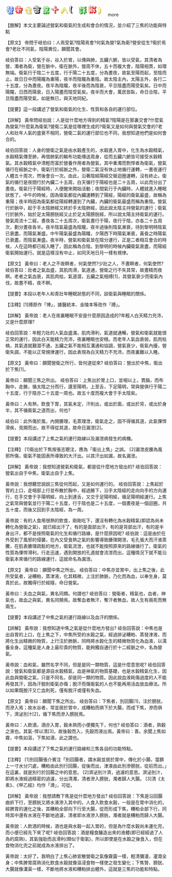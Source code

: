 
![18_營衛生會第十八(詳解).gif](images/4a31c15603e0c.gif)
 more 


【題解】本文主要論述營氣和衛氣的生成和會合的情況，並介紹了三焦的功能與特點


【原文】
帝問于岐伯曰：人焉受氣?陰陽焉會?何氣為營?氣為衛?營安從生?衛於焉會?老壯不同氣，陰陽異位，願聞其會。


岐伯答曰：人受氣于谷，谷入於胃，以傳與肺，五臟六腑，皆以受氣，其清者為營，濁者為衛，營在脈中，衛在脈外，營周不休，五十而複大會，陰陽相貫，如環無端。衛氣行于陰二十五度，行于陽二十五度，分為晝夜，故氣至陽而起，至陰而止。故日日中而陽隴為重陽，夜半而陰隴為重陰。故太陰主內，太陽主外，各行二十五度，分為晝夜。夜半為陰隴，夜半後而為陰衰，平旦陰盡而陽受氣矣。日中而陽隴，日西而陽衰，日入陽盡而陰受氣矣。夜半而大會，萬民皆臥，命日合陰，平旦陰盡而陽受氣，如是無已，與天地同紀。


【提要】這一段講述了營氣和衛氣的化生、性質和各自的運行部位。


【詳解】
黃帝問岐伯說：人是從什麼地方得到的精氣?陰陽是在那裏交會?什麼氣為營氣?什麼氣為衛氣?營衛二氣是從哪裡生成的?衛氣又是如何與營氣交會的?老人和壯年人氣的盛衰不相同，營衛二氣的運行部位也不同，我想知道他們是如何會合的。


岐伯回答說：人身的營衛之氣是由水穀產生的，水穀進入胃中，化生為水穀精氣，水穀精氣傳至肺，再借肺氣的輸布功能傳送周身，從而五臟六腑皆可接受水穀精氣。其水穀精氣中清輕而富於營養作用者為營氣，其中重濁而剽悍者為衛氣，營氣循行在經脈之中，衛氣行於經脈之外，營衛二氣沒有休止地循行運轉，一晝夜運行人體五十周次，然後會合一次。由此，沿著陰經陽經交替迴圈運轉，沒有終止。衛氣的循行是夜間行於內臟二十五周，白天循行于陽經也是二十五周，以此而分出了晝夜。衛氣行于陽經時，人便醒來開始活動；夜間氣行于內臟時，人體就進入睡眠狀態了。中午的時候，因為衛氣都從內臟運轉到了陽經，陽經的衛氣最盛，故稱為重陽；夜半時因為衛氣都從陽經轉運到了內臟，內臟的衛氣最盛而稱為重陰。營氣行於脈中，起于手太陰肺經又終於手太陰肺經，因此說太陰主持營氣的運行；衛氣行於脈外，始於足太陽膀胱經又止於足太陽膀胱經，所以說太陽主持衛氣的運行。營氣周流十二經，晝夜各二十五周次，衛氣晝行于陽，夜行于陰，亦各二十五周次，劃分晝夜各半。夜半陰氣最盛為陰隴，夜半過後則陰氣漸衰，待到黎明時陰氣已衰盡，而陽氣漸盛。中午陽氣最盛為陽隴，夕陽西下時陽氣漸衰，黃昏之時陽氣已衰盡，而陰氣漸盛。夜半時，營氣和衛氣皆在陰分運行，正是二者相互會合的時候，人在這時都已經入睡了，因此稱為合陰。到黎明的時候內臟衛氣衰盡，而陽經衛氣開始運行。就是這樣沒有中止，如同天地日月一樣有規律。


【原文】
黃帝曰：老人之不夜瞑者，何氣使然?少壯之人，不晝瞑者，何氣使然?岐伯答曰：壯者之氣血盛，其肌肉滑，氣道通，營衛之行不失其常，故晝精而夜瞑。老者之氣血衰，其肌肉枯，氣道澀，五臟之氣相搏[1]，其營氣衰少而衛氣內伐，故晝不精，夜不瞑。


【提要】本段以老年人和青壯年睡眠狀態的不同，談衛氣與睡眠的關係。


【注釋】[1]搏原作「博」，據醫統本、金陵本等改作「搏」。


【詳解】
黃帝說：老人在夜裏睡眠不安是什麼原因造成的?年輕人白天精力充沛，又是什麼原理?


岐伯回答說：年輕力壯的人氣血盛滿，肌肉滑利，氣道就通暢，營氣和衛氣就能很正常的運行，因此白天能精力充沛，夜裏睡眠也安穩。而老年人氣血衰弱，肌肉枯槁，其氣道就艱澀不通，五臟之氣不能相互溝通和協調，營氣衰少，衛氣內擾，營衛失調，不能以正常規律運行，因此表現為白天精力不充沛，而夜裏難以入睡。


【原文】
黃帝曰：願聞營衛之所行，皆何道從來?
岐伯答曰：營出於中焦，衛出於下焦[1]。


黃帝曰：願聞三焦之所出。
岐伯答曰：上焦出於胃上口，並咽以上，貫膈，而布胸中，走腋，循太陰之分而行，還至陽明，上至舌，下足陽明，常與營俱行于陽二十五度，行于陰亦二十五度一周也。故五十度而複大會于手太陰矣。


黃帝曰：人有熱，飲食下胃，其氣未定，汗則出，或出於面，或出於背，或出於身半，其不循衛氣之道而出，何也?


岐伯曰：此外傷於風，內開腠理，毛蒸理泄，衛氣走之，固不得循其道，此氣傈悍滑疾，見開而出，故不得從其道，故命日漏泄[2]。


【提要】本段講述了上焦之氣的運行路線以及漏泄病發生的病機。


【注釋】
[1]衛出於下焦按張志聰注，應為「衛出上焦」之誤。
[2]漏泄皮腠為風邪所傷，衛氣不能固表所導致的大汗出。以其汗出如漏，故名漏泄。


【詳解】
黃帝說：我想知道營氣和衛氣，都是從什麼地方發出的?
岐伯回答說：營氣出自于中焦，衛氣出自于上焦。


黃帝說：我想聽您說說三焦從何而起，又是如何運行的。
岐伯回答說：上焦起於胃的上口，走咽部上行並布散於胸中，經過腋下，沿手太陰經的走向向手的方向運行，在手交會于手陽明經，向上到達舌，又交于足陽明經，循足陽明經運行。上焦之氣常與營氣並行于陽二十五度，行于陰也是二十五度，一個晝夜是一個迴圈，共五十度，而後又回到手太陰經，為一周。


黃帝說：有的人食用很熱的飲食，剛剛吃下，還沒有轉化為水穀精氣(即認為尚未轉化為營衛之氣)，就已經出汗了，有的是面部出汗，有的是背部出汗，有的是半身出汗，都不是按照衛氣的化生和循行路線，是什麼原因呢?
岐伯說：這是由於在外受到了風邪的侵襲，在內又受食熱之氣的影響導致腠理開泄，毛孔張大而汗液蒸騰，在肌表腠理疏鬆的地方，衛氣流泄，也就不能按照原來的路線循行了。衛氣的性質為傈悍滑利，行走迅速，遇到開放的孔道就會流泄而出，這種情況下就不能沿衛氣本來循行的路線運行，這就命名為漏泄。


【原文】
黃帝曰：願聞中焦之所出。
岐伯答曰：中焦亦並胃中，出上焦之後，此所受氣者，泌糟粕，蒸津液，化其精微，上注於肺脈，乃化而為血，以奉生身，莫貴於此，故獨得行於經隧，命日營氣。


黃帝曰：夫血之與氣，異名同類。何謂也?
岐伯答曰：營衛者，精氣也，血者，神氣也，故血之與氣，異名同類焉。故奪血者無汗，奪汗者無血，故人生有兩死而無兩生。


【提要】本段講述了中焦之氣的運行路線以及血汗的關係。


【詳解】
黃帝說：我想知道中焦之氣是從什麼地方發出?
岐伯回答說：中焦也是出自胃的上口，在上焦之下，中焦所受的水穀之氣，經過排泌糟粕、蒸發津液，而將化生出精微的物質，上行注於肺脈，同時將水穀化生的精微物質化為血液，以濡養全身。這種氣是人身上最珍貴的物質，能夠獨自通行於十二經脈之中，名為營氣。


黃帝說：血和氣，雖然名字不同，但是是同一類物質，這是什麼意思呢?
岐伯回答說：營氣和衛氣都是源自水穀精氣，血是神氣的物質基礎，也是水穀精氣化生，因此血與營衛之氣，只是不同名，卻是同一類的物質。因此說血液耗傷過度的人不能再發其汗，因為汗脫則衛氣亦傷；脫汗而傷衛氣的人也不能再用活血放血療法。所以如果既脫汗又亡血則死，僅有脫汗或僅有失血。


【原文】
黃帝曰：願聞下焦之所出。
岐伯答曰：下焦者，別回腸[1]，注於膀胱，而滲入焉；故水谷者，常並居於胃中，成糟粕而俱下於大腸，而成下焦，滲而俱下，濟泌別汁[2]，循下焦而滲入膀胱焉。


黃帝曰：人飲酒，酒亦入胃，穀未熟而小便獨先下，何也?
岐伯答曰：酒者，熟穀之液也。其氣-悍以清[3]，故後穀而入，先穀而液出焉。黃帝曰：善。余聞上焦如霧，中焦如漚，下焦如瀆，此之謂也。


【提要】本段講述了下焦之氣的運行路線和三焦各自的功能特點。


【注釋】
[1]別回腸張介賓注「別回腸者，謂水穀並居於胃中，傳化於小腸，當臍上一寸水分穴處，糟粕由此別行回腸，從後而出，津液由此別滲膀胱，從前而出。」在這裏，就是別行於回腸之中的意思。
[2]濟泌別汁濟，過濾的意思。濟泌別汁，即將水液經過精密的過濾，分出清濁，清者滲入膀胱，濁者歸人大腸。
[3]清《太素》、《甲乙經》均作「滑」，可從。


【詳解】
黃帝說：我想請教下焦是從什麼地方發出?
岐伯回答說：下焦是沿回腸曲折下行，至膀胱又將水液滲入其中的。人食入飲食水穀，一般是在胃中消化的，經脾胃的運化之後，其糟粕全部向下行至大腸，從而形成下焦，糟粕全部下行，同時其中還有水液在不斷地過濾，清者即水液滲入膀胱，濁者就是糟粕而歸人大腸。


黃帝說：人飲酒的時候，酒也是與水穀一起入胃的，但是為什麼水穀尚未運化完，而小便已經先下來了呢?
岐伯回答說：酒是糧食釀造出來的液體(即已經經過了人為的腐熟)，其氣強勁而且滑利(類似于衛氣)，所以即使是在水穀之後食入，但在食物消化完之前就成為水液排出了。


黃帝說：太好了。我明白了上焦心肺宣散營衛之氣像霧露一樣，輕清彌漫，灌溉全身；中焦脾胃腐熟消化飲食水穀就像漚浸食物一樣使之發生變化；下焦腎、膀胱、大腸就像溝渠一樣，不斷地將水液和糟粕排出體外，這就是三焦的功能和特點。


